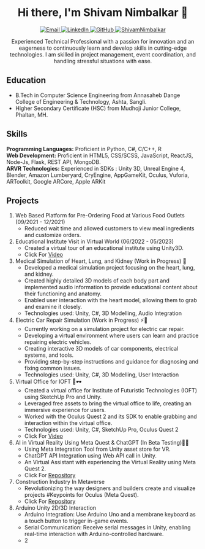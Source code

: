 <!DOCTYPE html>
<html lang="en">

<head>
  <meta charset="UTF-8">
  <meta name="viewport" content="width=device-width, initial-scale=1.0">
  <title>Shivam Nimbalkar</title>
</head>

<body>
  <h1 align="center">Hi there, I'm Shivam Nimbalkar 👋</h1>

  <p align="center">
    <a href="mailto:shivamnimbalkar3901@gmail.com">
      <img src="https://img.shields.io/badge/Email-Contact%20Me-blue" alt="Email">
    </a>
    <a href="https://www.linkedin.com/in/shivamnimbalkar">
      <img src="https://img.shields.io/badge/LinkedIn-Connect-blue" alt="LinkedIn">
    </a>
    <a href="https://github.com/ShivamNimbalkar">
      <img src="https://img.shields.io/badge/GitHub-Follow%20Me-lightgrey" alt="GitHub">
    </a>
    <a href="#">
      <img src="https://komarev.com/ghpvc/?username=ShivamNimbalkar&label=Profile%20views&color=0e75b6&style=flat" alt="ShivamNimbalkar">
    </a>
  </p>

  <p align="center">Experienced Technical Professional with a passion for innovation and an eagerness to continuously
    learn and develop skills in cutting-edge technologies. I am skilled in project management, event coordination, and
    handling stressful situations with ease. </p>

  <h2>Education</h2>
  <ul>
    <li>B.Tech in Computer Science Engineering from Annasaheb Dange College of Engineering & Technology, Ashta, Sangli.
    </li>
    <li>Higher Secondary Certificate (HSC) from Mudhoji Junior College, Phaltan, MH.</li>
  </ul>

  <h2>Skills</h2>
  <p>
    <strong>Programming Languages:</strong> Proficient in Python, C#, C/C++, R<br>
    <strong>Web Development:</strong> Proficient in HTML5, CSS/SCSS, JavaScript, ReactJS, Node-Js, Flask, REST API,
    MongoDB.<br>
    <strong>ARVR Technologies:</strong> Experienced in SDKs : Unity 3D, Unreal Engine 4, Blender, Amazon Lumberyard,
    CryEngine, AppGameKit, Oculus, Vuforia, ARToolkit, Google ARCore, Apple ARKit
  </p>

  <h2>Projects</h2>
  <ol>
    <li>Web Based Platform for Pre-Ordering Food at Various Food Outlets (09/2021 - 12/2021)
      <ul>
        <li>Reduced wait time and allowed customers to view meal ingredients and customize orders.</li>
      </ul>
    </li>
    <li>Educational Institute Visit in Virtual World (06/2022 - 05/2023)
      <ul>
        <li>Created a virtual tour of an educational institute using Unity3D.</li>
        <li>Click For <a href="https://drive.google.com/file/d/16W3ZxAO6ey_VryaKu89jh_FALCW3kwxK/view?usp=drive_link">Video</a>
        </li>
      </ul>
    </li>
    <li>Medical Simulation of Heart, Lung, and Kidney (Work in Progress) 🏥
      <ul>
        <li>Developed a medical simulation project focusing on the heart, lung, and kidney.</li>
        <li>Created highly detailed 3D models of each body part and implemented audio information to provide educational
          content about their functioning and anatomy.</li>
        <li>Enabled user interaction with the heart model, allowing them to grab and examine it closely.</li>
        <li>Technologies used: Unity, C#, 3D Modelling, Audio Integration</li>
      </ul>
    </li>
    <li>Electric Car Repair Simulation (Work in Progress) ⚡🚗
      <ul>
        <li>Currently working on a simulation project for electric car repair.</li>
        <li>Developing a virtual environment where users can learn and practice repairing electric vehicles.</li>
        <li>Creating interactive 3D models of car components, electrical systems, and tools.</li>
        <li>Providing step-by-step instructions and guidance for diagnosing and fixing common issues.</li>
        <li>Technologies used: Unity, C#, 3D Modelling, User Interaction</li>
      </ul>
    </li>
    <li>Virtual Office for IOFT 🏢🕶️
      <ul>
        <li>Created a virtual office for Institute of Futuristic Technologies (IOFT) using SketchUp Pro and Unity.</li>
        <li>Leveraged free assets to bring the virtual office to life, creating an immersive experience for users.</li>
        <li>Worked with the Oculus Quest 2 and its SDK to enable grabbing and interaction within the virtual office.</li>
        <li>Technologies used: Unity, C#, SketchUp Pro, Oculus Quest 2</li>
        <li>Click For <a href="https://www.linkedin.com/posts/shivamnimbalkar_virtualreality-oculusquest2-sketchuppro-activity-7060670929516826624-ODbk?utm_source=share&utm_medium=member_desktop">Video</a>
        </li>
      </ul>
    </li>
    <li>AI in Virtual Reality Using Meta Quest & ChatGPT (In Beta Testing)🤖🧠
      <ul>
        <li>Using Meta Integration Tool from Unity asset store for VR.</li>
        <li>ChatGPT API Integration using Web API call in Unity.</li>
        <li>An Virtual Assistant with experiencing the Virtual Reality using Meta Quest 2.</li>
        <li>Click For <a href="https://github.com/ShivamNimbalkar/AI_IN_Metaverse">Repository</a></li>
      </ul>
    </li>
    <li>Construction Industry In Metaverse
      <ul>
        <li>Revolutionizing the way designers and builders create and visualize projects #Keypoints for Oculus (Meta
          Quest).</li>
        <li>Click For <a href="https://github.com/ShivamNimbalkar/Construction-Industry-In-Metaverse">Repository</a></li>
      </ul>
    </li>
    <li>Arduino Unity 2D/3D Interaction
      <ul>
        <li>Arduino Integration: Use Arduino Uno and a membrane keyboard as a touch button to trigger in-game events.</li>
        <li>Serial Communication: Receive serial messages in Unity, enabling real-time interaction with Arduino-controlled
          hardware.</li>
        <li>2
